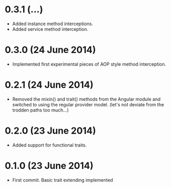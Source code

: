 # 0.3.1 (...)
* Added instance method interceptions.
* Added service method interception.

# 0.3.0 (24 June 2014)
* Implemented first experimental pieces of AOP style method interception.

# 0.2.1 (24 June 2014)
* Removed the mixin() and trait() methods from the Angular module and switched to using the
  regular provider model. (let's not deviate from the trodden paths too much...)

# 0.2.0 (23 June 2014)
* Added support for functional traits.

# 0.1.0 (23 June 2014)
* First commit. Basic trait extending implemented